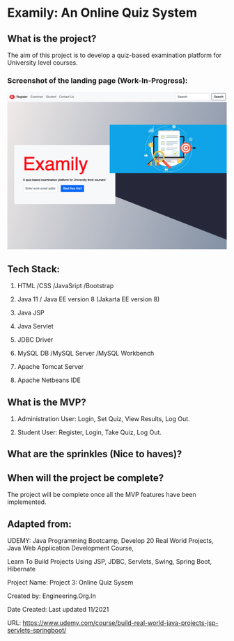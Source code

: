 # Examily: An Online Quiz System 

## What is the project? 

The aim of this project is to develop a quiz-based examination platform for University level courses.

### Screenshot of the landing page (Work-In-Progress):

![Image description](web/landing2.png)

## Tech Stack:

1. HTML /CSS /JavaSript /Bootstrap

2. Java 11 / Java EE version 8 (Jakarta EE version 8)

3. Java JSP

4. Java Servlet

5. JDBC Driver

6. MySQL DB /MySQL Server /MySQL Workbench

7. Apache Tomcat Server

8. Apache Netbeans IDE


## What is the MVP?

1. Administration User: Login, Set Quiz, View Results, Log Out.

2. Student User: Register, Login, Take Quiz, Log Out.

## What are the sprinkles (Nice to haves)? 

## When will the project be complete? 

The project will be complete once all the MVP features have been implemented.

## Adapted from:


UDEMY: Java Programming Bootcamp, Develop 20 Real World Projects, Java Web Application Development Course,

Learn To Build Projects Using JSP, JDBC, Servlets, Swing, Spring Boot, Hibernate

Project Name: Project 3: Online Quiz Sysem

Created by: Engineering.Org.In

Date Created: Last updated 11/2021

URL: https://www.udemy.com/course/build-real-world-java-projects-jsp-servlets-springboot/

